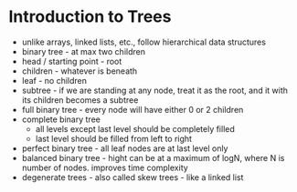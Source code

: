 # Introduction to Trees

- unlike arrays, linked lists, etc., follow hierarchical data structures
- binary tree - at max two children
- head / starting point - root
- children - whatever is beneath
- leaf - no children
- subtree - if we are standing at any node, treat it as the root, and it with its children becomes a subtree
- full binary tree - every node will have either 0 or 2 children
- complete binary tree 
  - all levels except last level should be completely filled
  - last level should be filled from left to right
- perfect binary tree - all leaf nodes are at last level only
- balanced binary tree - hight can be at a maximum of logN, where N is number of nodes. improves time complexity
- degenerate trees - also called skew trees - like a linked list
